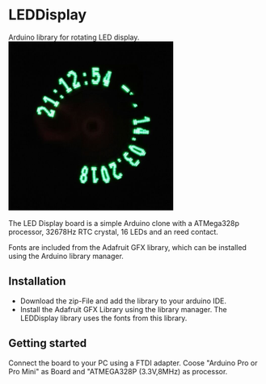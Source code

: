 # LEDDisplay
Arduino library for rotating LED display. 
![Clock example](https://github.com/fablab-bayreuth/LEDDisplay/blob/master/extra/clock.png)

The LED Display board is a simple Arduino clone with a ATMega328p processor, 32678Hz RTC crystal, 16 LEDs and an reed contact.

Fonts are included from the Adafruit GFX library, which can be installed using the Arduino library manager.


## Installation
- Download the zip-File and add the library to your arduino IDE.
- Install the Adafruit GFX Library using the library manager. The LEDDisplay library uses the fonts from this library.

## Getting started
Connect the board to your PC using a FTDI adapter. 
Coose "Arduino Pro or Pro Mini" as Board and "ATMEGA328P (3.3V,8MHz) as processor. 